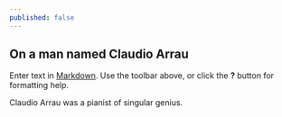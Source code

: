 ```yaml
---
published: false
---
```

## On a man named Claudio Arrau

Enter text in [Markdown](http://daringfireball.net/projects/markdown/). Use the toolbar above, or click the **?** button for formatting help.

Claudio Arrau was a pianist of singular genius.